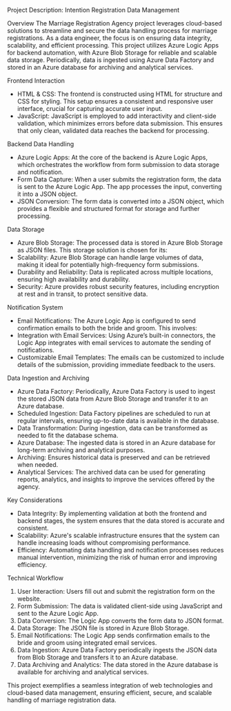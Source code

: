 Project Description: Intention Registration Data Management 

Overview
The Marriage Registration Agency project leverages cloud-based solutions to streamline and secure the data handling process for marriage registrations. As a data engineer, the focus is on ensuring data integrity, scalability, and efficient processing. This project utilizes Azure Logic Apps for backend automation, with Azure Blob Storage for reliable and scalable data storage. Periodically, data is ingested using Azure Data Factory and stored in an Azure database for archiving and analytical services.

Frontend Interaction
- HTML & CSS: The frontend is constructed using HTML for structure and CSS for styling. This setup ensures a consistent and responsive user interface, crucial for capturing accurate user input.
- JavaScript: JavaScript is employed to add interactivity and client-side validation, which minimizes errors before data submission. This ensures that only clean, validated data reaches the backend for processing.

Backend Data Handling
- Azure Logic Apps: At the core of the backend is Azure Logic Apps, which orchestrates the workflow from form submission to data storage and notification.
- Form Data Capture: When a user submits the registration form, the data is sent to the Azure Logic App. The app processes the input, converting it into a JSON object.
- JSON Conversion: The form data is converted into a JSON object, which provides a flexible and structured format for storage and further processing.

Data Storage
- Azure Blob Storage: The processed data is stored in Azure Blob Storage as JSON files. This storage solution is chosen for its:
- Scalability: Azure Blob Storage can handle large volumes of data, making it ideal for potentially high-frequency form submissions.
- Durability and Reliability: Data is replicated across multiple locations, ensuring high availability and durability.
- Security: Azure provides robust security features, including encryption at rest and in transit, to protect sensitive data.

Notification System
- Email Notifications: The Azure Logic App is configured to send confirmation emails to both the bride and groom. This involves:
- Integration with Email Services: Using Azure’s built-in connectors, the Logic App integrates with email services to automate the sending of notifications.
- Customizable Email Templates: The emails can be customized to include details of the submission, providing immediate feedback to the users.

Data Ingestion and Archiving
- Azure Data Factory: Periodically, Azure Data Factory is used to ingest the stored JSON data from Azure Blob Storage and transfer it to an Azure database.
- Scheduled Ingestion: Data Factory pipelines are scheduled to run at regular intervals, ensuring up-to-date data is available in the database.
- Data Transformation: During ingestion, data can be transformed as needed to fit the database schema.
- Azure Database: The ingested data is stored in an Azure database for long-term archiving and analytical purposes.
- Archiving: Ensures historical data is preserved and can be retrieved when needed.
- Analytical Services: The archived data can be used for generating reports, analytics, and insights to improve the services offered by the agency.

Key Considerations
- Data Integrity: By implementing validation at both the frontend and backend stages, the system ensures that the data stored is accurate and consistent.
- Scalability: Azure's scalable infrastructure ensures that the system can handle increasing loads without compromising performance.
- Efficiency: Automating data handling and notification processes reduces manual intervention, minimizing the risk of human error and improving efficiency.

Technical Workflow
1. User Interaction: Users fill out and submit the registration form on the website.
2. Form Submission: The data is validated client-side using JavaScript and sent to the Azure Logic App.
3. Data Conversion: The Logic App converts the form data to JSON format.
4. Data Storage: The JSON file is stored in Azure Blob Storage.
5. Email Notifications: The Logic App sends confirmation emails to the bride and groom using integrated email services.
6. Data Ingestion: Azure Data Factory periodically ingests the JSON data from Blob Storage and transfers it to an Azure database.
7. Data Archiving and Analytics: The data stored in the Azure database is available for archiving and analytical services.

This project exemplifies a seamless integration of web technologies and cloud-based data management, ensuring efficient, secure, and scalable handling of marriage registration data.
